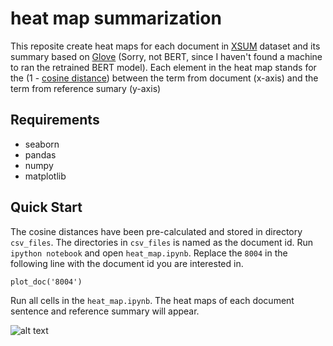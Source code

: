 # heat map summarization

This reposite create heat maps for each document in [XSUM](https://github.com/EdinburghNLP/XSum/blob/master/xsum-human-evaluation-data.tar.gz) dataset and its summary based on [Glove](https://github.com/maciejkula/glove-python) (Sorry, not BERT, since I haven't found a machine to ran the retrained BERT model). Each element in the heat map stands for the (1 - [cosine distance](https://docs.scipy.org/doc/scipy-0.14.0/reference/generated/scipy.spatial.distance.cosine.html)) between the term from document (x-axis) and the term from reference sumary (y-axis)

## Requirements <br />
* seaborn
* pandas
* numpy
* matplotlib

## Quick Start <br />

The cosine distances have been pre-calculated and stored in directory `csv_files`. The directories in `csv_files` is named as the document id. Run `ipython notebook` and open `heat_map.ipynb`. Replace the `8004` in the following line with the document id you are interested in. 

```
plot_doc('8004')
```

Run all cells in the `heat_map.ipynb`. The heat maps of each document sentence and reference summary will appear. 

![alt text](https://github.com/XinnuoXu/heat_map_summarization/blob/master/show_case.png)
